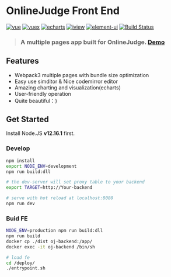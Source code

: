 # OnlineJudge Front End

[![vue](https://camo.githubusercontent.com/c667f80f30b4d9182bf2b261c0de61306e3be5c2/68747470733a2f2f696d672e736869656c64732e696f2f62616467652f7675652d322e352e31332d626c75652e7376673f7374796c653d666c61742d737175617265)](https://github.com/vuejs/vue) [![vuex](https://camo.githubusercontent.com/e9f884d9129ecc11bbf1eb004e6cec42810a2540/68747470733a2f2f696d672e736869656c64732e696f2f62616467652f767565782d332e302e312d626c75652e7376673f7374796c653d666c61742d737175617265)](https://vuex.vuejs.org/) [![echarts](https://camo.githubusercontent.com/8ce4e001d81b8f99c176cb24a14fe94151ddb534/68747470733a2f2f696d672e736869656c64732e696f2f62616467652f656368617274732d332e382e332d626c75652e7376673f7374796c653d666c61742d737175617265)](https://github.com/ecomfe/echarts) [![iview](https://camo.githubusercontent.com/1dabb93bc4102799f32d5211d9124a511dc3ab07/68747470733a2f2f696d672e736869656c64732e696f2f62616467652f69766965772d322e382e302d626c75652e7376673f7374796c653d666c61742d737175617265)](https://github.com/iview/iview) [![element-ui](https://camo.githubusercontent.com/6fea63b0615ca60365c32f26018917ea492e4fdd/68747470733a2f2f696d672e736869656c64732e696f2f62616467652f656c656d656e742d322e302e392d626c75652e7376673f7374796c653d666c61742d737175617265)](https://github.com/ElemeFE/element) [![Build Status](https://camo.githubusercontent.com/88696a8417d2bfca828ad10c83086218833d6c45/68747470733a2f2f7472617669732d63692e6f72672f48617272792d7a6b6c6364632f4f4a2e7376673f6272616e63683d6d6173746572)](https://travis-ci.org/Harry-zklcdc/OJ)

> ### A multiple pages app built for OnlineJudge. [Demo](https://laptrinhmythanh.com/)

## Features

- Webpack3 multiple pages with bundle size optimization
- Easy use simditor & Nice codemirror editor
- Amazing charting and visualization(echarts)
- User-friendly operation
- Quite beautiful：)

## Get Started

Install Node.JS **v12.16.1** first.

### Develop

```bash
npm install
export NODE_ENV=development 
npm run build:dll

# the dev-server will set proxy table to your backend
export TARGET=http://Your-backend

# serve with hot reload at localhost:8080
npm run dev
```
### Buid FE

```bash
NODE_ENV=production npm run build:dll
npm run build
docker cp ./dist oj-backend:/app/
docker exec -it oj-backend /bin/sh

# load fe
cd /deploy/
./entrypoint.sh
```



